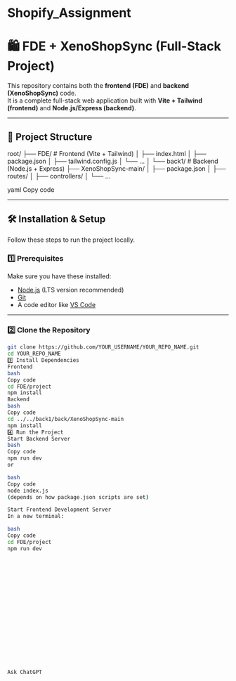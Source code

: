 # Shopify_Assignment
# 🛍️ FDE + XenoShopSync (Full-Stack Project)

This repository contains both the **frontend (FDE)** and **backend (XenoShopSync)** code.  
It is a complete full-stack web application built with **Vite + Tailwind (frontend)** and **Node.js/Express (backend)**.

---

## 📂 Project Structure

root/
├── FDE/ # Frontend (Vite + Tailwind)
│ ├── index.html
│ ├── package.json
│ ├── tailwind.config.js
│ └── ...
│
└── back1/ # Backend (Node.js + Express)
├── XenoShopSync-main/
│ ├── package.json
│ ├── routes/
│ ├── controllers/
│ └── ...

yaml
Copy code

---

## 🛠️ Installation & Setup

Follow these steps to run the project locally.

### 1️⃣ Prerequisites
Make sure you have these installed:
- [Node.js](https://nodejs.org/) (LTS version recommended)
- [Git](https://git-scm.com/)
- A code editor like [VS Code](https://code.visualstudio.com/)

---

### 2️⃣ Clone the Repository

```bash
git clone https://github.com/YOUR_USERNAME/YOUR_REPO_NAME.git
cd YOUR_REPO_NAME
3️⃣ Install Dependencies
Frontend
bash
Copy code
cd FDE/project
npm install
Backend
bash
Copy code
cd ../../back1/back/XenoShopSync-main
npm install
4️⃣ Run the Project
Start Backend Server
bash
Copy code
npm run dev
or

bash
Copy code
node index.js
(depends on how package.json scripts are set)

Start Frontend Development Server
In a new terminal:

bash
Copy code
cd FDE/project
npm run dev



















Ask ChatGPT
